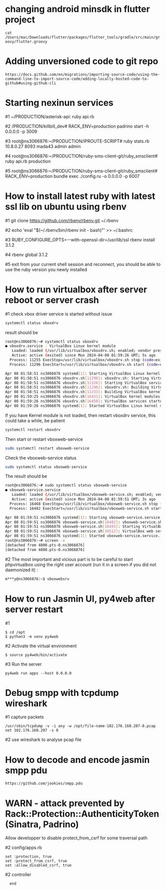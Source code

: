 # changing android minsdk in flutter project
```cat /Users/mac/Downloads/flutter/packages/flutter_tools/gradle/src/main/groovy/flutter.groovy```
# Adding unversioned code to git repo
```http
https://docs.github.com/en/migrations/importing-source-code/using-the-command-line-to-import-source-code/adding-locally-hosted-code-to-github#using-github-cli
```

# Starting nexinun services

#1 ~/PRODUCTION/asterisk-api: ruby api.rb

#2 /PRODUCTION/killbill_dev# RACK_ENV=production  padrino start  -h 0.0.0.0 -p 3009

#3 root@ns3066876:~/PRODUCTION/IPROUTE-SCRIPT# ruby stats.rb 10.8.0.27 8093 mada43 admin admin

#4 root@ns3066876:~/PRODUCTION/ruby-sms-client-git/ruby_smsclient# ruby api.rb production

#5 root@ns3066876:~/PRODUCTION/ruby-sms-client-git/ruby_smsclient# RACK_ENV=production bundle exec  ./config.ru  -o 0.0.0.0 -p 6007

# How to install latest ruby with latest ssl lib  on ubuntu using rbenv

#1 git clone https://github.com/rbenv/rbenv.git ~/.rbenv

#2 echo 'eval "$(~/.rbenv/bin/rbenv init - bash)"' >> ~/.bashrc

#3 RUBY_CONFIGURE_OPTS=--with-openssl-dir=/usr/lib/ssl rbenv install 3.1.2

#4 rbenv global 3.1.2

#5 exit from your current shell session and reconnect, you should be able to use  the ruby version you newly installed

# How to run virtualbox after server reboot or server crash

#1 check vbox driver service is started without issue 
```sh
systemctl status vboxdrv
```
result should be 
```sh
root@ns3066876:~# systemctl status vboxdrv
● vboxdrv.service - VirtualBox Linux kernel module
   Loaded: loaded (/usr/lib/virtualbox/vboxdrv.sh; enabled; vendor preset: enabled)
   Active: active (exited) since Mon 2024-04-08 01:59:26 GMT; 5s ago
  Process: 11255 ExecStop=/usr/lib/virtualbox/vboxdrv.sh stop (code=exited, status=0/SUCCESS)
  Process: 11296 ExecStart=/usr/lib/virtualbox/vboxdrv.sh start (code=exited, status=0/SUCCESS)

Apr 08 01:58:51 ns3066876 systemd[1]: Starting VirtualBox Linux kernel module...
Apr 08 01:58:51 ns3066876 vboxdrv.sh[11296]: vboxdrv.sh: Starting VirtualBox services.
Apr 08 01:58:51 ns3066876 vboxdrv.sh[11326]: Starting VirtualBox services.
Apr 08 01:58:51 ns3066876 vboxdrv.sh[11296]: vboxdrv.sh: Building VirtualBox kernel modules.
Apr 08 01:58:51 ns3066876 vboxdrv.sh[11333]: Building VirtualBox kernel modules.
Apr 08 01:59:25 ns3066876 vboxdrv.sh[16431]: VirtualBox kernel modules built.
Apr 08 01:59:26 ns3066876 vboxdrv.sh[16450]: VirtualBox services started.
Apr 08 01:59:26 ns3066876 systemd[1]: Started VirtualBox Linux kernel module.
```

If you have Kernel module is not loaded, then restart vboxdrv service, this could take a while, be patient
```sh
systemctl restart vboxdrv
```
Then start or restart vboxweb-service
```sh
sudo systemctl restart vboxweb-service
```
Check the vboxweb-service status
```sh
sudo systemctl status vboxweb-service
```
The result should be 
```sh
root@ns3066876:~# sudo systemctl status vboxweb-service
● vboxweb-service.service
   Loaded: loaded (/usr/lib/virtualbox/vboxweb-service.sh; enabled; vendor preset: enabled)
   Active: active (exited) since Mon 2024-04-08 01:59:51 GMT; 3s ago
  Process: 16468 ExecStop=/usr/lib/virtualbox/vboxweb-service.sh stop (code=exited, status=0/SUCCESS)
  Process: 16482 ExecStart=/usr/lib/virtualbox/vboxweb-service.sh start (code=exited, status=0/SUCCESS)

Apr 08 01:59:51 ns3066876 systemd[1]: Starting vboxweb-service.service...
Apr 08 01:59:51 ns3066876 vboxweb-service.sh[16482]: vboxweb-service.sh: Starting VirtualBox web service.
Apr 08 01:59:51 ns3066876 vboxweb-service.sh[16493]: Starting VirtualBox web service.
Apr 08 01:59:51 ns3066876 vboxweb-service.sh[16512]: VirtualBox web service started.
Apr 08 01:59:51 ns3066876 systemd[1]: Started vboxweb-service.service.
root@ns3066876:~# screen -x
[detached from 4800.pts-0.ns3066876]
[detached from 4800.pts-0.ns3066876]
```
#2 The most important and vicious part is to be careful to start phpvirtualbox using the right user account (run it in a screen if you did not daemonized it) : 
```sh
m***y@ns3066876:~$ vboxwebsrv
```

# How to run Jasmin UI, py4web after server restart

#1
```
$ cd /opt
$ python3 -m venv py4web
```
#2 Activate the virtual environment
```
$ source py4web/bin/activate
```
#3 Run the server 
```
py4web run apps --host 0.0.0.0
```

# Debug smpp with tcpdump wireshark
#1 capture packets
```
/usr/sbin/tcpdump -v -i any -w /opt/file-name-102.176.160.207-8.pcap net 102.176.160.207 -s 0
```
#2 use wireshark to analyse pcap file

# How to decode and encode jasmin smpp pdu
```
https://github.com/jookies/smpp.pdu
```
# WARN - attack prevented by Rack::Protection::AuthenticityToken (Sinatra, Padrino)

Allow developper to disable protect_from_csrf for some traversal path

#2 config/apps.rb
```
set :protection, true
set :protect_from_csrf, true
set :allow_disabled_csrf, true
```

#2 controller
```post :payment, :csrf_protection => false  do
  end
```

